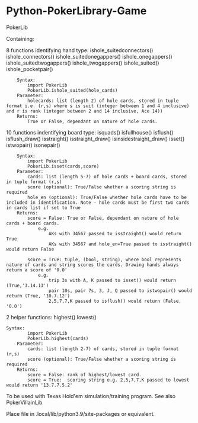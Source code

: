 # Python-PokerLibrary-Game

PokerLib

Containing:

8 functions identifying hand type:
	ishole_suitedconnectors()
        ishole_connectors()
        ishole_suitedonegappers()
        ishole_onegappers()
        ishole_suitedtwogappers()
        ishole_twogappers()
        ishole_suited()
        ishole_pocketpair()
        
        Syntax:
        	import PokerLib
        	PokerLib.ishole_suited(hole_cards)
       	Parameter:
       		holecards: list (length 2) of hole cards, stored in tuple format i.e. (r,s) where s is suit (integer between 1 and 4 inclusive) and r is rank (integer between 2 and 14 inclusive, Ace 14))
       	Returns: 
       		True or False, dependant on nature of hole cards.
        
10 functions indentifying board type: 
	isquads()
        isfullhouse()
        isflush()
        isflush_draw()
        isstraight()
        isstraight_draw()
        isinsidestraight_draw()
        isset()
        istwopair()
        isonepair()
        
        Syntax:
        	import PokerLib
        	PokerLib.isset(cards,score)
        Parameter:
        	cards: list (length 5-7) of hole cards + board cards, stored in tuple format (r,s)
        	score (optional): True/False whether a scoring string is required
        	hole_en (optional): True/False whether hole cards have to be included in identification. Note - hole cards must be first two cards in cards list if set to True
        Returns:
        	score = False: True or False, dependant on nature of hole cards + board cards.
        		e.g.
        			AKs with 34567 passed to isstraight() would return True
        			AKs with 34567 and hole_en=True passed to isstraight() would return False 
        			
        	score = True: tuple, (bool, string), where bool represents nature of cards and string scores the cards. Drawing hands always return a score of '0.0'  
        		e.g. 
        			trip 3s with A, K passed to isset() would return (True,'3.14.13')
        			pair 10s, pair 7s, 3, J, Q passed to istwopair() would return (True, '10.7.12')
        			2,5,7,7,K passed to isflush() would return (False, '0.0')
				     	
2 helper functions:
 	highest()
 	lowest()
 	
 	Syntax:
 	        import PokerLib
        	PokerLib.highest(cards)
        Parameter:
        	cards: list (length 2-7) of cards, stored in tuple format (r,s)
        	score (optional): True/False whether a scoring string is required
        Returns:
        	score = False: rank of highest/lowest card.
        	score = True:  scoring string e.g. 2,5,7,7,K passed to lowest would return '13.7.7.5.2'
        	

To be used with Texas Hold'em simulation/training program. See also PokerVillainLib

Place file in .local/lib/python3.9/site-packages or equivalent.
